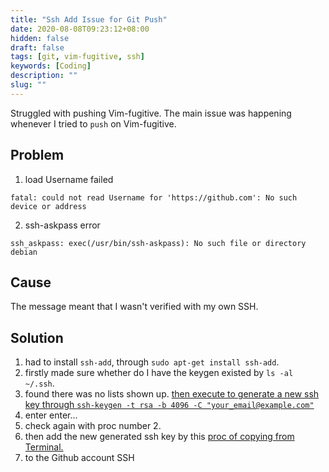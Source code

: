 ```yaml
---
title: "Ssh Add Issue for Git Push"
date: 2020-08-08T09:23:12+08:00
hidden: false
draft: false
tags: [git, vim-fugitive, ssh]
keywords: [Coding]
description: ""
slug: ""
---
```


Struggled with pushing Vim-fugitive.
The main issue was happening whenever I tried to `push` on Vim-fugitive.

## Problem

1. load Username failed
```
fatal: could not read Username for 'https://github.com': No such device or address
```

2. ssh-askpass error
```
ssh_askpass: exec(/usr/bin/ssh-askpass): No such file or directory debian
```
## Cause

The message meant that I wasn't verified with my own SSH.

## Solution

1. had to install `ssh-add`, through `sudo apt-get install ssh-add`.
2. firstly made sure whether do I have the keygen existed by `ls -al ~/.ssh`.
3. found there was no lists shown up.
[ then execute to generate a new ssh key through `ssh-keygen -t rsa -b 4096 -C "your_email@example.com"`](https://docs.github.com/en/github/authenticating-to-github/generating-a-new-ssh-key-and-adding-it-to-the-ssh-agent)
5. enter enter...
6. check again with proc number 2.
7. then add the new generated ssh key by this [ proc of copying from Terminal. ](https://docs.github.com/en/github/authenticating-to-github/adding-a-new-ssh-key-to-your-github-account)
8. to the Github account SSH 
